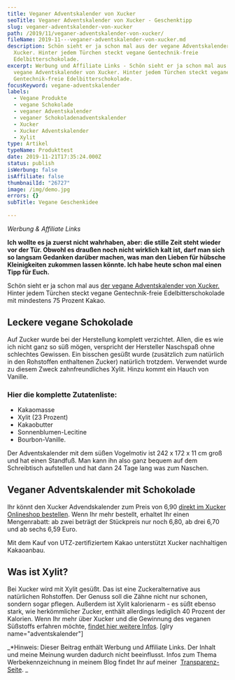 ```yaml
---
title: Veganer Adventskalender von Xucker
seoTitle: Veganer Adventskalender von Xucker - Geschenktipp
slug: veganer-adventskalender-von-xucker
path: /2019/11/veganer-adventskalender-von-xucker/
fileName: 2019-11---veganer-adventskalender-von-xucker.md
description: Schön sieht er ja schon mal aus der vegane Adventskalender von
  Xucker. Hinter jedem Türchen steckt vegane Gentechnik-freie
  Edelbitterschokolade.
excerpt: Werbung und Affiliate Links - Schön sieht er ja schon mal aus der
  vegane Adventskalender von Xucker. Hinter jedem Türchen steckt vegane
  Gentechnik-freie Edelbitterschokolade.
focusKeyword: vegane-adventskalender
labels:
  - Vegane Produkte
  - vegane Schokolade
  - veganer Adventskalender
  - veganer Schokoladenadventskalender
  - Xucker
  - Xucker Adventskalender
  - Xylit
type: Artikel
typeName: Produkttest
date: 2019-11-21T17:35:24.000Z
status: publish
isWerbung: false
isAffiliate: false
thumbnailId: "26727"
image: /img/demo.jpg
errors: {}
subTitle: Vegane Geschenkidee
  
---
```


_Werbung &amp; Affiliate Links_

**Ich wollte es ja zuerst nicht wahrhaben, aber: die stille Zeit steht wieder
vor der Tür. Obwohl es draußen noch nicht wirklich kalt ist, darf man sich so
langsam Gedanken darüber machen, was man den Lieben für hübsche Kleinigkeiten
zukommen lassen könnte. Ich habe heute schon mal einen Tipp für Euch.**

Schön sieht er ja schon mal aus
[der vegane Adventskalender von Xucker.](http://tidd.ly/19db42da) Hinter jedem
Türchen steckt vegane Gentechnik-freie Edelbitterschokolade mit mindestens 75
Prozent Kakao.

## Leckere vegane Schokolade

Auf Zucker wurde bei der Herstellung komplett verzichtet. Allen, die es wie ich
nicht ganz so süß mögen, verspricht der Hersteller Naschspaß ohne schlechtes
Gewissen. Ein bisschen gesüßt wurde (zusätzlich zum natürlich in den Rohstoffen
enthaltenen Zucker) natürlich trotzdem. Verwendet wurde zu diesem Zweck
zahnfreundliches Xylit. Hinzu kommt ein Hauch von Vanille.

### Hier die komplette Zutatenliste:

- Kakaomasse
- Xylit (23 Prozent)
- Kakaobutter
- Sonnenblumen-Lecitine
- Bourbon-Vanille.

Der Adventskalender mit dem süßen Vogelmotiv ist 242 x 172 x 11 cm groß und hat
einen Standfuß. Man kann ihn also ganz bequem auf dem Schreibtisch aufstellen
und hat dann 24 Tage lang was zum Naschen.

## Veganer Adventskalender mit Schokolade

Ihr könnt den Xucker Advendskalender zum Preis von 6,90
[direkt im Xucker Onlineshop bestellen](http://tidd.ly/19db42da). Wenn Ihr mehr
bestellt, erhaltet Ihr einen Mengenrabatt: ab zwei beträgt der Stückpreis nur
noch 6,80, ab drei 6,70 und ab sechs 6,59 Euro.

Mit dem Kauf von UTZ-zertifiziertem Kakao unterstützt Xucker nachhaltigen
Kakaoanbau.

## Was ist Xylit?

Bei Xucker wird mit Xylit gesüßt. Das ist eine Zuckeralternative aus natürlichen
Rohstoffen. Der Genuss soll die Zähne nicht nur schonen, sondern sogar pflegen.
Außerdem ist Xylit kalorienarm - es süßt ebenso stark, wie herkömmlicher Zucker,
enthält allerdings lediglich 40 Prozent der Kalorien. Wenn Ihr mehr über Xucker
und die Gewinnung des veganen Süßstoffs erfahren möchte,
[findet hier weitere Infos](https://wp.me/p533wO-6WI). [glry
name="adventskalender"]

_\*Hinweis: Dieser Beitrag enthält Werbung und Affiliate Links. Der Inhalt und
meine Meinung wurden dadurch nicht beeinflusst. Infos zum Thema
Werbekennzeichnung in meinem Blog findet Ihr auf meiner 
[Transparenz-Seite](/werbung/). _

  